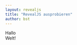 ```yaml
---
layout: revealjs
title: "RevealJS ausprobieren"
author: bst
---
```


<section>Hallo</section>
<section>Welt!</section>
